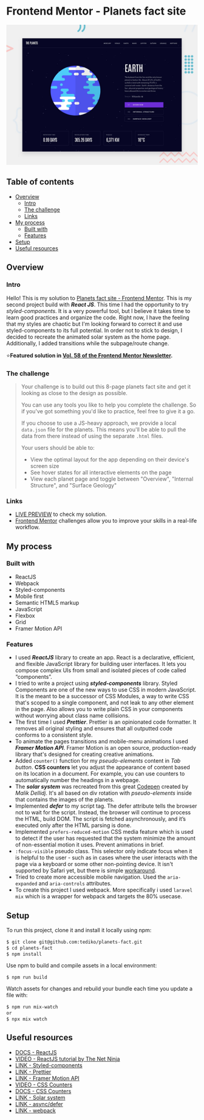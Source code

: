 # Frontend Mentor - Planets fact site

![Design preview for the Planets fact site coding challenge](./src/assets/preview.jpg)

## Table of contents

-   [Overview](#overview)
    -   [Intro](#intro)
    -   [The challenge](#the-challenge)
    -   [Links](#links)
-   [My process](#my-process)
    -   [Built with](#built-with)
    -   [Features](#features)
-   [Setup](#setup)
-   [Useful resources](#useful-resources)

## Overview

### Intro

Hello! This is my solution to [Planets fact site - Frontend Mentor](https://www.frontendmentor.io/challenges/planets-fact-site-gazqN8w_f). This is my second project build with **_React JS_**. This time I had the opportunity to try _styled-components_. It is a very powerful tool, but I believe it takes time to learn good practices and organize the code. Right now, I have the feeling that my styles are chaotic but I'm looking forward to correct it and use styled-components to its full potential. In order not to stick to design, I decided to recreate the animated solar system as the home page. Additionally, I added transitions while the subpage/route change.

⭐**Featured solution in [Vol. 58 of the Frontend Mentor Newsletter](https://mailchi.mp/8323f0e23e37/frontend-mentor-newsletter-vol-58?e=212d9dcf83).**

### The challenge

> Your challenge is to build out this 8-page planets fact site and get it looking as close to the design as possible.
>
> You can use any tools you like to help you complete the challenge. So if you've got something you'd like to practice, feel free to give it a go.
>
> If you choose to use a JS-heavy approach, we provide a local `data.json` file for the planets. This means you'll be able to pull the data from there instead of using the separate `.html` files.
>
> Your users should be able to:
>
> -   View the optimal layout for the app depending on their device's screen size
> -   See hover states for all interactive elements on the page
> -   View each planet page and toggle between "Overview", "Internal Structure", and "Surface Geology"

### Links

-   [LIVE PREVIEW](https://planets-tediko.netlify.app/) to check my solution.
-   [Frontend Mentor](https://www.frontendmentor.io) challenges allow you to improve your skills in a real-life workflow.

## My process

### Built with

-   ReactJS
-   Webpack
-   Styled-components
-   Mobile first
-   Semantic HTML5 markup
-   JavaScript
-   Flexbox
-   Grid
-   Framer Motion API

### Features

-   I used **_ReactJS_** library to create an app. React is a declarative, efficient, and flexible JavaScript library for building user interfaces. It lets you compose complex UIs from small and isolated pieces of code called “components”.
-   I tried to write a project using **_styled-components_** library. Styled Components are one of the new ways to use CSS in modern JavaScript. It is the meant to be a successor of CSS Modules, a way to write CSS that's scoped to a single component, and not leak to any other element in the page. Also allows you to write plain CSS in your components without worrying about class name collisions.
-   The first time I used **_Prettier_**. Prettier is an opinionated code formatter. It removes all original styling and ensures that all outputted code conforms to a consistent style.
-   To animate the pages transitions and mobile-menu animations I used **_Framer Motion API_**. Framer Motion is an open source, production-ready library that's designed for creating creative animations.
-   Added `counter()` function for my _pseudo-elements_ content in _Tab button_. **CSS counters** let you adjust the appearance of content based on its location in a document. For example, you can use counters to automatically number the headings in a webpage.
-   The **_solar system_** was recreated from this great [Codepen](https://codepen.io/kowlor/pen/ZYYQoy) created by _Malik Dellidj_. It's all based on div rotation with _pseudo-elements_ inside that contains the images of the planets.
-   Implemented **_defer_** to my script tag. The defer attribute tells the browser not to wait for the script. Instead, the browser will continue to process the HTML, build DOM. The script is fetched asynchronously, and it’s executed only after the HTML parsing is done.
-   Implemented `prefers-reduced-motion` CSS media feature which is used to detect if the user has requested that the system minimize the amount of non-essential motion it uses. Prevent animations in brief.
-   `:focus-visible` pseudo class. This selector only indicate focus when it is helpful to the user - such as in cases where the user interacts with the page via a keyboard or some other non-pointing device. It isn't supported by Safari yet, but there is simple [workaround](https://stackoverflow.com/questions/31402576/enable-focus-only-on-keyboard-use-or-tab-press).
-   Tried to create more accessible mobile navigation. Used the `aria-expanded` and `aria-controls` attributes.
-   To create this project I used webpack. More specifically i used `laravel mix` which is a wrapper for webpack and targets the 80% usecase.

## Setup

To run this project, clone it and install it locally using npm:

```
$ git clone git@github.com:tediko/planets-fact.git
$ cd planets-fact
$ npm install
```

Use npm to build and compile assets in a local environment:

```
$ npm run build
```

Watch assets for changes and rebuild your bundle each time you update a file with:

```
$ npm run mix-watch
or
$ npx mix watch
```

## Useful resources

-   [DOCS - ReactJS](https://reactjs.org/)
-   [VIDEO - ReactJS tutorial by The Net Ninja](https://www.youtube.com/watch?v=j942wKiXFu8&list=PL4cUxeGkcC9gZD-Tvwfod2gaISzfRiP9d)
-   [LINK - Styled-components](https://styled-components.com/)
-   [LINK - Prettier](https://prettier.io/)
-   [LINK - Framer Motion API](https://www.framer.com/api/motion/)
-   [VIDEO - CSS Counters](https://youtu.be/0gayskscLY4?t=355)
-   [DOCS - CSS Counters](https://developer.mozilla.org/en-US/docs/Web/CSS/CSS_Lists_and_Counters/Using_CSS_counters)
-   [LINK - Solar system](https://codepen.io/kowlor/pen/ZYYQoy)
-   [LINK - async/defer](https://flaviocopes.com/javascript-async-defer/#the-position-matters)
-   [LINK - webpack](https://laravel-mix.com/docs/6.0/what-is-mix)

